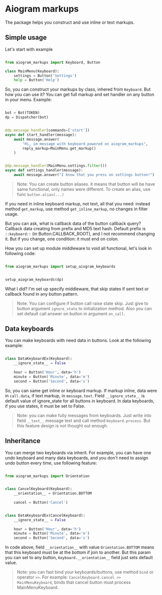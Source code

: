Aiogram markups
===============

The package helps you construct and use inline or text markups.


Simple usage
------------

Let's start with example

```python

from aiogram_markups import Keyboard, Button

class MainMenu(Keyboard):
    settings = Button('Settings')
    help = Button('Help')

```

So, you can construct your markups by class,
inhered from `Keyboard`. But how you can use
it? You can get full markup and set handler
on any button in your menu. Example:

```python

bot = Bot(TOKEN)
dp = Dispatcher(bot)


@dp.message_handler(commands=['start'])
async def start_handler(message):
    await message.answer(
        "Hi, im message with keyboard powered on aiogram_markups",
        reply_markup=MainMenu.get_markup()
    )


@dp.message_handler(MainMenu.settings.filter())
async def settings_handler(message):
    await message.answer("I know that you press on settings button!")


```

> Note:
> You can create button aliases. it means
> that button will be have same functional,
> only names were different. To create an
> alias, use func `button.alias(...)`

If you need in inline keyboard markup, not 
text, all that you need: instead method
`get_markup`, use method `get_inline_markup`, 
no changes in filter usage.

But you can ask, what is callback data of the 
button callback query? Callback data creating 
from prefix and MD5 text hash. Default prefix
is `::keyboard::` (in Button.CALLBACK_ROOT), 
and I not recommend changing it. But if you 
change, one condition: it must end on colon. 

How you can set up module middleware to void
all functional, let's look in following code:

```python

from aiogram_markups import setup_aiogram_keyboards


setup_aiogram_keyboards(dp)

```

What I did? I'm set up specify middleware, that 
skip states if sent text or callback found in 
any button pattern.

> Note:
> You can configure if button call raise state
> skip. Just give to button argument 
> `ignore_state` to initialization method. Also 
> you can set default call answer on button in
> argument `on_call`.


Data keyboards
--------------

You can make keyboards with need data in buttons.
Look at the following example:

```python

class DataKeyboardEx(Keyboard):
    __ignore_state__ = False
    
    hour = Button('Hour', data='h')
    minute = Button('Minute', data='m')
    second = Button('Second', data='s')

```

So, you can same get inline or keyboard markup.
If markup inline, data were in `call.data`, 
if text markup, in `message.text`.
Field `__ignore_state__` is default value of 
ignore_state for all buttons in keyboard. In 
data keyboards, if you use states, it must be 
set to False.

> Note: you can make fully messages from keyboards.
> Just write into field `__text__` message text and
> call method `Keyboard.process`. But this feature 
> design is not thought out enough.


Inheritance
-----------

You can merge two keyboards via inherit. For example,
you can have one undo keyboard and many data keyboards,
and you don't need to assign undo button every time,
use following feature:

```python

from aiogram_markups import Orientation


class CancelKeyboard(Keyboard):
    __orientation__ = Orientation.BOTTOM
    
    cancel = Button('Cancel')


class DataKeyboardEx(CancelKeyboard):
    __ignore_state__ = False
    
    hour = Button('Hour', data='h')
    minute = Button('Minute', data='m')
    second = Button('Second', data='s')

```

In code above, field `__orientation__` with value
`Orientation.BOTTOM` means that this keyboard must be
at the bottom if join to another. But this param you 
can set to any button, `Keyboard.__orientation__` field
just sets default value.

> Note: you can fast bind your keyboards/buttons, use
> method `bind` or operator `>>`. For example: 
> `CancelKeyboard.cancel >> MainMenuKeyboard`, binds 
> that cancel button must process MainMenuKeyboard.
